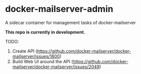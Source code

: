 # docker-mailserver-admin
A sidecar container for management tasks of docker-mailserver

**This repo is currently in development.**

TODO: 
1. Create API (https://github.com/docker-mailserver/docker-mailserver/issues/1800)
2. Build Web UI around the API (https://github.com/docker-mailserver/docker-mailserver/issues/2049)
